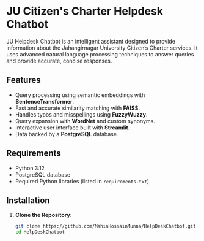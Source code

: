 # JU Citizen's Charter Helpdesk Chatbot

JU Helpdesk Chatbot is an intelligent assistant designed to provide information about the Jahangirnagar University Citizen’s Charter services. It uses advanced natural language processing techniques to answer queries and provide accurate, concise responses.

## Features

- Query processing using semantic embeddings with **SentenceTransformer**.
- Fast and accurate similarity matching with **FAISS**.
- Handles typos and misspellings using **FuzzyWuzzy**.
- Query expansion with **WordNet** and custom synonyms.
- Interactive user interface built with **Streamlit**.
- Data backed by a **PostgreSQL** database.

## Requirements

- Python 3.12
- PostgreSQL database
- Required Python libraries (listed in `requirements.txt`)

## Installation

1. **Clone the Repository**:
   ```bash
   git clone https://github.com/MahinHossainMunna/HelpDeskChatbot.git
   cd HelpDeskChatbot
